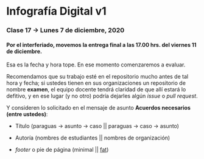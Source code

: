 # Infografía Digital v1

### Clase 17 → Lunes 7 de diciembre, 2020

#### Por el interferiado, movemos la entrega final a las 17.00 hrs. del viernes 11 de diciembre.

Esa es la fecha y hora tope. En ese momento comenzaremos a evaluar. 

Recomendamos que su trabajo esté en el repositorio mucho antes de tal hora y fecha; si ustedes tienen en sus organizaciones un repositorio de nombre **examen**, el equipo docente tendrá claridad de que allí estará lo defitivo, y en ese lugar (y no otro) podría dejarles algún *issue* o *pull request*. 

Y consideren lo solicitado en el mensaje de asunto **Acuerdos necesarios (entre ustedes)**:

- Título (paraguas → asunto → caso || paraguas → caso → asunto)

- Autoría (nombres de estudiantes || nombres de organización)

- *footer* o pie de página (minimal || [fat](http://ui-patterns.com/patterns/FatFooter))

